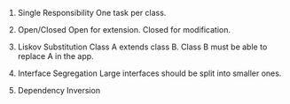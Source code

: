 1. Single Responsibility
One task per class.

2. Open/Closed
Open for extension. Closed for modification.

3. Liskov Substitution
Class A extends class B. Class B must be able to replace A in the app.

4. Interface Segregation
Large interfaces should be split into smaller ones.

5. Dependency Inversion

